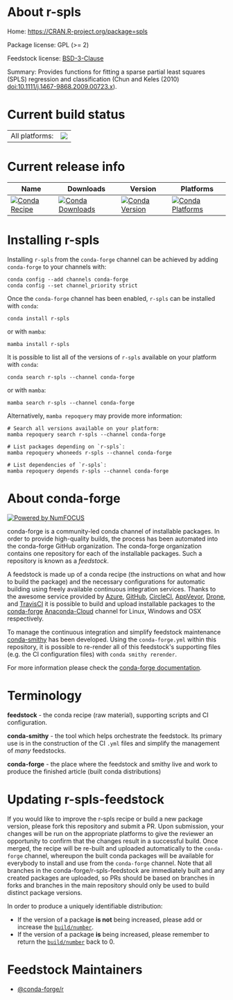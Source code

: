 About r-spls
============

Home: https://CRAN.R-project.org/package=spls

Package license: GPL (>= 2)

Feedstock license: [BSD-3-Clause](https://github.com/conda-forge/r-spls-feedstock/blob/main/LICENSE.txt)

Summary: Provides functions for fitting a sparse partial least squares (SPLS) regression and classification (Chun and Keles (2010) <doi:10.1111/j.1467-9868.2009.00723.x>).

Current build status
====================


<table><tr><td>All platforms:</td>
    <td>
      <a href="https://dev.azure.com/conda-forge/feedstock-builds/_build/latest?definitionId=1664&branchName=main">
        <img src="https://dev.azure.com/conda-forge/feedstock-builds/_apis/build/status/r-spls-feedstock?branchName=main">
      </a>
    </td>
  </tr>
</table>

Current release info
====================

| Name | Downloads | Version | Platforms |
| --- | --- | --- | --- |
| [![Conda Recipe](https://img.shields.io/badge/recipe-r--spls-green.svg)](https://anaconda.org/conda-forge/r-spls) | [![Conda Downloads](https://img.shields.io/conda/dn/conda-forge/r-spls.svg)](https://anaconda.org/conda-forge/r-spls) | [![Conda Version](https://img.shields.io/conda/vn/conda-forge/r-spls.svg)](https://anaconda.org/conda-forge/r-spls) | [![Conda Platforms](https://img.shields.io/conda/pn/conda-forge/r-spls.svg)](https://anaconda.org/conda-forge/r-spls) |

Installing r-spls
=================

Installing `r-spls` from the `conda-forge` channel can be achieved by adding `conda-forge` to your channels with:

```
conda config --add channels conda-forge
conda config --set channel_priority strict
```

Once the `conda-forge` channel has been enabled, `r-spls` can be installed with `conda`:

```
conda install r-spls
```

or with `mamba`:

```
mamba install r-spls
```

It is possible to list all of the versions of `r-spls` available on your platform with `conda`:

```
conda search r-spls --channel conda-forge
```

or with `mamba`:

```
mamba search r-spls --channel conda-forge
```

Alternatively, `mamba repoquery` may provide more information:

```
# Search all versions available on your platform:
mamba repoquery search r-spls --channel conda-forge

# List packages depending on `r-spls`:
mamba repoquery whoneeds r-spls --channel conda-forge

# List dependencies of `r-spls`:
mamba repoquery depends r-spls --channel conda-forge
```


About conda-forge
=================

[![Powered by
NumFOCUS](https://img.shields.io/badge/powered%20by-NumFOCUS-orange.svg?style=flat&colorA=E1523D&colorB=007D8A)](https://numfocus.org)

conda-forge is a community-led conda channel of installable packages.
In order to provide high-quality builds, the process has been automated into the
conda-forge GitHub organization. The conda-forge organization contains one repository
for each of the installable packages. Such a repository is known as a *feedstock*.

A feedstock is made up of a conda recipe (the instructions on what and how to build
the package) and the necessary configurations for automatic building using freely
available continuous integration services. Thanks to the awesome service provided by
[Azure](https://azure.microsoft.com/en-us/services/devops/), [GitHub](https://github.com/),
[CircleCI](https://circleci.com/), [AppVeyor](https://www.appveyor.com/),
[Drone](https://cloud.drone.io/welcome), and [TravisCI](https://travis-ci.com/)
it is possible to build and upload installable packages to the
[conda-forge](https://anaconda.org/conda-forge) [Anaconda-Cloud](https://anaconda.org/)
channel for Linux, Windows and OSX respectively.

To manage the continuous integration and simplify feedstock maintenance
[conda-smithy](https://github.com/conda-forge/conda-smithy) has been developed.
Using the ``conda-forge.yml`` within this repository, it is possible to re-render all of
this feedstock's supporting files (e.g. the CI configuration files) with ``conda smithy rerender``.

For more information please check the [conda-forge documentation](https://conda-forge.org/docs/).

Terminology
===========

**feedstock** - the conda recipe (raw material), supporting scripts and CI configuration.

**conda-smithy** - the tool which helps orchestrate the feedstock.
                   Its primary use is in the construction of the CI ``.yml`` files
                   and simplify the management of *many* feedstocks.

**conda-forge** - the place where the feedstock and smithy live and work to
                  produce the finished article (built conda distributions)


Updating r-spls-feedstock
=========================

If you would like to improve the r-spls recipe or build a new
package version, please fork this repository and submit a PR. Upon submission,
your changes will be run on the appropriate platforms to give the reviewer an
opportunity to confirm that the changes result in a successful build. Once
merged, the recipe will be re-built and uploaded automatically to the
`conda-forge` channel, whereupon the built conda packages will be available for
everybody to install and use from the `conda-forge` channel.
Note that all branches in the conda-forge/r-spls-feedstock are
immediately built and any created packages are uploaded, so PRs should be based
on branches in forks and branches in the main repository should only be used to
build distinct package versions.

In order to produce a uniquely identifiable distribution:
 * If the version of a package **is not** being increased, please add or increase
   the [``build/number``](https://docs.conda.io/projects/conda-build/en/latest/resources/define-metadata.html#build-number-and-string).
 * If the version of a package **is** being increased, please remember to return
   the [``build/number``](https://docs.conda.io/projects/conda-build/en/latest/resources/define-metadata.html#build-number-and-string)
   back to 0.

Feedstock Maintainers
=====================

* [@conda-forge/r](https://github.com/conda-forge/r/)

